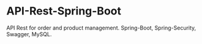 # API-Rest-Spring-Boot
 
API Rest for order and product management.
Spring-Boot, Spring-Security, Swagger, MySQL.
